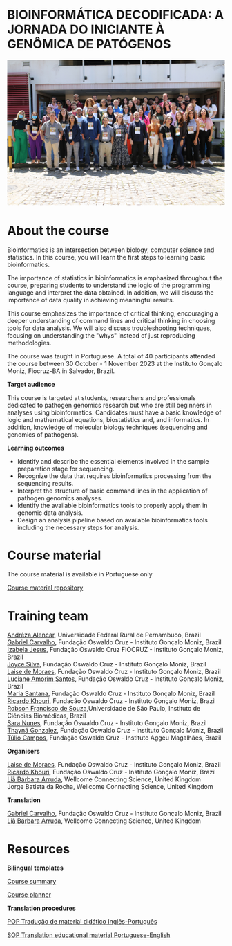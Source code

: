 # BIOINFORMÁTICA DECODIFICADA: A JORNADA DO INICIANTE À GENÔMICA DE PATÓGENOS

![Participants of the course Decodified Bioinformatics: the beginner’s journey into pathogen genomics. Credit: Fiocruz-BA](images/IGM_B$B_photo.JPG)

# About the course

Bioinformatics is an intersection between biology, computer science and statistics. In this course, you will learn the first steps to learning basic bioinformatics.

The importance of statistics in bioinformatics is emphasized throughout the course, preparing students to understand the logic of the programming language and interpret the data obtained. In addition, we will discuss the importance of data quality in achieving meaningful results.

This course emphasizes the importance of critical thinking, encouraging a deeper understanding of command lines and critical thinking in choosing tools for data analysis. We will also discuss troubleshooting techniques, focusing on understanding the "whys" instead of just reproducing methodologies.

The course was taught in Portuguese. A total of 40 participants attended the course between 30 October - 1 November 2023 at the Instituto Gonçalo Moniz, Fiocruz-BA in Salvador, Brazil. 


**Target audience**

This course is targeted at students, researchers and professionals dedicated to pathogen genomics research but who are still beginners in analyses using bioinformatics. Candidates must have a basic knowledge of logic and mathematical equations, biostatistics and, and informatics. In addition, knowledge of molecular biology techniques (sequencing and genomics of pathogens).

**Learning outcomes**

* Identify and describe the essential elements involved in the sample preparation stage for sequencing.              
* Recognize the data that requires bioinformatics processing from the sequencing results.
* Interpret the structure of basic command lines in the application of pathogen genomics analyses.
* Identify the available bioinformatics tools to properly apply them in genomic data analysis.
* Design an analysis pipeline based on available bioinformatics tools including the necessary steps for analysis.


# Course material

The course material is available in Portuguese only

[Course material repository](https://github.com/khourious/IGM-TRAIN)

# Training team


[Andrêza Alencar](http://lattes.cnpq.br/6060587704569605), Universidade Federal Rural de Pernambuco, Brazil               
[Gabriel Carvalho](https://lattes.cnpq.br/4456457687905570), Fundação Oswaldo Cruz - Instituto Gonçalo Moniz, Brazil                   
[Izabela Jesus](http://lattes.cnpq.br/0672249529836634), Fundação Oswaldo Cruz FIOCRUZ - Instituto Gonçalo Moniz, Brazil               
[Joyce Silva](http://lattes.cnpq.br/0672249529836634), Fundação Oswaldo Cruz - Instituto Gonçalo Moniz, Brazil               
[Laise de Moraes](http://lattes.cnpq.br/7097758558494370), Fundação Oswaldo Cruz - Instituto Gonçalo Moniz, Brazil         
[Luciane Amorim Santos](http://lattes.cnpq.br/5234646852674978), Fundação Oswaldo Cruz - Instituto Gonçalo Moniz, Brazil                
[Maria Santana](http://lattes.cnpq.br/5525773652112511), Fundação Oswaldo Cruz - Instituto Gonçalo Moniz, Brazil               
[Ricardo Khouri](http://lattes.cnpq.br/9908602398727888), Fundação Oswaldo Cruz - Instituto Gonçalo Moniz, Brazil             
[Robson Francisco de Souza](http://lattes.cnpq.br/0008899757720949),Universidade de São Paulo, Instituto de Ciências Biomédicas, Brazil              
[Sara Nunes](http://lattes.cnpq.br/5594266589559004), Fundação Oswaldo Cruz - Instituto Gonçalo Moniz, Brazil                
[Thayná Gonzalez](http://lattes.cnpq.br/9477783971608307), Fundação Oswaldo Cruz - Instituto Gonçalo Moniz, Brazil               
[Túlio Campos](http://lattes.cnpq.br/1367273895160398), Fundação Oswaldo Cruz - Instituto Aggeu Magalhães, Brazil             
 
**Organisers**

[Laise de Moraes](http://lattes.cnpq.br/7097758558494370), Fundação Oswaldo Cruz - Instituto Gonçalo Moniz, Brazil             
[Ricardo Khouri](http://lattes.cnpq.br/9908602398727888), Fundação Oswaldo Cruz - Instituto Gonçalo Moniz, Brazil                
[Liã Bárbara Arruda](http://lattes.cnpq.br/6247495194627118), Wellcome Connecting Science, United Kingdom                     
Jorge Batista da Rocha, Wellcome Connecting Science, United Kingdom               


**Translation**

[Gabriel Carvalho](https://lattes.cnpq.br/4456457687905570), Fundação Oswaldo Cruz - Instituto Gonçalo Moniz, Brazil                    
[Liã Bárbara Arruda](http://lattes.cnpq.br/6247495194627118), Wellcome Connecting Science, United Kingdom               


# Resources


**Bilingual templates**


[Course summary](assets/Course_summary_template.docx)


[Course planner](assets/Course_summary_template.docx)


**Translation procedures**


[POP Tradução de material didático Inglês-Português](assets/POP_PT-BR.pdf)


[SOP Translation educational material Portuguese-English](assets/SOP_EN-GB.pdf)




